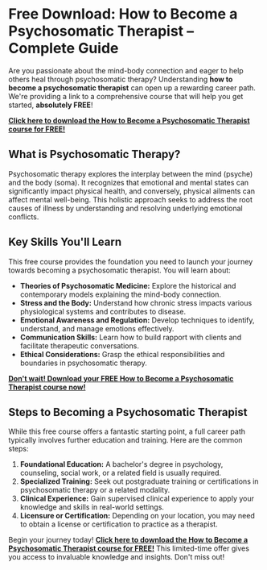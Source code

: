 # Free Download: How to Become a Psychosomatic Therapist – Complete Guide

Are you passionate about the mind-body connection and eager to help others heal through psychosomatic therapy? Understanding **how to become a psychosomatic therapist** can open up a rewarding career path. We're providing a link to a comprehensive course that will help you get started, **absolutely FREE**!

[**Click here to download the How to Become a Psychosomatic Therapist course for FREE!**](https://udemywork.com/how-to-become-a-psychosomatic-therapist)

## What is Psychosomatic Therapy?

Psychosomatic therapy explores the interplay between the mind (psyche) and the body (soma). It recognizes that emotional and mental states can significantly impact physical health, and conversely, physical ailments can affect mental well-being. This holistic approach seeks to address the root causes of illness by understanding and resolving underlying emotional conflicts.

## Key Skills You'll Learn

This free course provides the foundation you need to launch your journey towards becoming a psychosomatic therapist. You will learn about:

*   **Theories of Psychosomatic Medicine:** Explore the historical and contemporary models explaining the mind-body connection.
*   **Stress and the Body:** Understand how chronic stress impacts various physiological systems and contributes to disease.
*   **Emotional Awareness and Regulation:** Develop techniques to identify, understand, and manage emotions effectively.
*   **Communication Skills:** Learn how to build rapport with clients and facilitate therapeutic conversations.
*   **Ethical Considerations:** Grasp the ethical responsibilities and boundaries in psychosomatic therapy.

[**Don't wait! Download your FREE How to Become a Psychosomatic Therapist course now!**](https://udemywork.com/how-to-become-a-psychosomatic-therapist)

## Steps to Becoming a Psychosomatic Therapist

While this free course offers a fantastic starting point, a full career path typically involves further education and training. Here are the common steps:

1.  **Foundational Education:** A bachelor's degree in psychology, counseling, social work, or a related field is usually required.
2.  **Specialized Training:** Seek out postgraduate training or certifications in psychosomatic therapy or a related modality.
3.  **Clinical Experience:** Gain supervised clinical experience to apply your knowledge and skills in real-world settings.
4.  **Licensure or Certification:** Depending on your location, you may need to obtain a license or certification to practice as a therapist.

Begin your journey today! **[Click here to download the How to Become a Psychosomatic Therapist course for FREE!](https://udemywork.com/how-to-become-a-psychosomatic-therapist)** This limited-time offer gives you access to invaluable knowledge and insights. Don't miss out!
